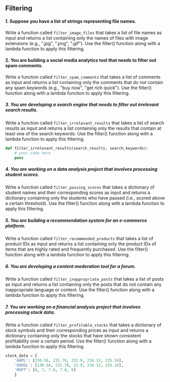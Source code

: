 ## Filtering
#### 1. Suppose you have a list of strings representing file names.
 Write a function called `filter_image_files` that takes a list of file names as input and returns a list containing only the names of files with image extensions (e.g., ".jpg", ".png", ".gif"). Use the filter() function along with a lambda function to apply this filtering.

#### 2. You are building a social media analytics tool that needs to filter out spam comments.
 Write a function called `filter_spam_comments` that takes a list of comments as input and returns a list containing only the comments that do not contain any spam keywords (e.g., "buy now", "get rich quick"). Use the filter() function along with a lambda function to apply this filtering.

##### 3. You are developing a search engine that needs to filter out irrelevant search results.
 Write a function called `filter_irrelevant_results` that takes a list of search results as input and returns a list containing only the results that contain at least one of the search keywords. Use the filter() function along with a lambda function to apply this filtering.

```python
def filter_irrelevant_results(search_results, search_keywords):
    # your code here
    pass
```

##### 4. You are working on a data analysis project that involves processing student scores.
 Write a function called `filter_passing_scores` that takes a dictionary of student names and their corresponding scores as input and returns a dictionary containing only the students who have passed (i.e., scored above a certain threshold). Use the filter() function along with a lambda function to apply this filtering.


##### 5. You are building a recommendation system for an e-commerce platform.
 Write a function called `filter_recommended_products` that takes a list of product IDs as input and returns a list containing only the product IDs of items that are highly rated and frequently purchased. Use the filter() function along with a lambda function to apply this filtering.

##### 6. You are developing a content moderation tool for a forum.
 Write a function called `filter_inappropriate_posts` that takes a list of posts as input and returns a list containing only the posts that do not contain any inappropriate language or content. Use the filter() function along with a lambda function to apply this filtering.


##### 7. You are working on a financial analysis project that involves processing stock data.
 Write a function called `filter_profitable_stocks` that takes a dictionary of stock symbols and their corresponding prices as input and returns a dictionary containing only the stocks that have shown consistent profitability over a certain period. Use the filter() function along with a lambda function to apply this filtering.

```python 
stock_data = {
    'AAPL': [230.56, 231.78, 232.9, 234.12, 235.34],
    'GOOGL': [230.56, 231.78, 22.9, 234.12, 235.34],
    'MSFT': [6, 7, 7.6, 7.8, 9]
    }
```
